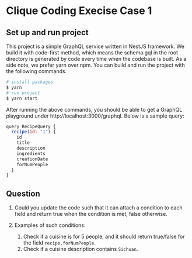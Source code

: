 # Clique Coding Execise Case 1

## Set up and run project

This project is a simple GraphQL service written in NestJS framework. We build it with code-first method, which means the schema.gql in the root directory is generated by code every time when the codebase is built. As a side note, we prefer yarn over npm. You can build and run the project with the following commands.

```bash
# install packages
$ yarn
# run project
$ yarn start
```

After running the above commands, you should be able to get a GraphQL playground under http://localhost:3000/graphql. Below is a sample query:

```js
query RecipeQuery {
  recipe(id: "1") {
    id
    title
    description
    ingredients
    creationDate
    forNumPeople
  }
}
```

## Question

1. Could you update the code such that it can attach a condition to each field and return true when the condition is met, false otherwise.

2. Examples of such conditions: 
    1. Check if a cuisine is for 5 people, and it should return true/false for the field `recipe.forNumPeople`.
    2. Check if a cuisine description contains `Sichuan`.
